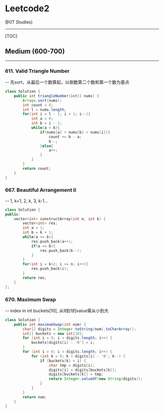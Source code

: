 # Leetcode2

@(IT Studies)


-------------------

[TOC]

## Medium (600-700)
-------------------

### 611. Valid Triangle Number
-- 先sort，从最后一个数算起，以倒数第二个数和第一个数为基点
``` java
class Solution {
    public int triangleNumber(int[] nums) {
        Arrays.sort(nums);
        int count = 0;
        int l = nums.length;
        for(int i = l - 1; i > 1; i--){
            int a = 0;
            int b = i - 1;
            while(a < b){
                if(nums[a] + nums[b] > nums[i]){
                    count += b - a;
                    b--;
                }else{
                    a++;
                }
            }
        }
        return count;
    }
}
```

### 667. Beautiful Arrangement II
-- 1, k+1, 2, k, 3, k-1...
``` cpp
class Solution {
public:
    vector<int> constructArray(int n, int k) {
        vector<int> res;
        int a = 1;
        int b = k + 1;
        while(a <= b){
            res.push_back(a++);
            if(a <= b){
                res.push_back(b--);
            }
        }
        for(int i = k+2; i <= n; i++){
            res.push_back(i);
        }
        return res;
    }
};
```

### 670. Maximum Swap
-- index in int buckets[10], 从9到1的value需从小到大
``` java
class Solution {
    public int maximumSwap(int num) {
        char[] digits = Integer.toString(num).toCharArray();
        int[] buckets = new int[10];
        for (int i = 0; i < digits.length; i++) {
            buckets[digits[i] - '0'] = i;
        }
        for (int i = 0; i < digits.length; i++) {
            for (int k = 9; k > digits[i] - '0'; k--) {
                if (buckets[k] > i) {
                    char tmp = digits[i];
                    digits[i] = digits[buckets[k]];
                    digits[buckets[k]] = tmp;
                    return Integer.valueOf(new String(digits));
                }
            }
        }
        return num;
    }
}
```

